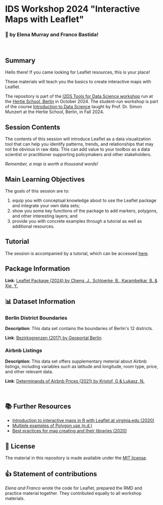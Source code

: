 # IDS Workshop 2024 "Interactive Maps with Leaflet"
### 👋 by Elena Murray and Franco Bastida!
<br>

## Summary

Hello there! If you came looking for Leaflet resources, this is your place! 

These materials will teach you the basics to create interactive maps with Leaflet.

The repository is part of the [I2DS Tools for Data Science workshop](https://github.com/intro-to-data-science-24-workshop) run at the [Hertie School, Berlin](https://www.hertie-school.org/en/) in October 2024. The student-run workshop is part of the course [Introduction to Data Science](https://github.com/intro-to-data-science-24) taught by Prof. Dr. Simon Munzert at the Hertie School, Berlin, in Fall 2024.

## Session Contents

The contents of this session will introduce Leaflet as a data visualization tool that can help you identify patterns, trends, and relationships that may not be obvious in raw data. This can add value to your toolbox as a data scientist or practitioner supporting policymakers and other stakeholders. 

*Remember, a map is worth a thousand words!*


## Main Learning Objectives

The goals of this session are to:
1. equip you with conceptual knowledge about to use the Leaflet package and integrate your own data sets;
2. show you some key functions of the package to add markers, polygons, and other interesting layers; and
3. provide you with concrete examples through a tutorial as well as additional resources. 


## Tutorial

The session is accompanied by a tutorial, which can be accessed [here](x).

## Package Information

**Link**: [Leaflet Package (2024) by Cheng, J., Schloerke, B., Karambelkar, B. & Xie, Y.](https://github.com/rstudio/leaflet)


## 📊 Dataset Information

### Berlin District Boundaries 
**Description**: This data set contains the boundaries of Berlin's 12 districts.

**Link**: [Bezirksgrenzen (2017) by Geoportal Berlin](https://daten.odis-berlin.de/de/dataset/bezirksgrenzen/)


### Airbnb Listings
**Description**: This data set offers supplementary meterial about Airbnb listings, including variables such as latitude and longitude, room type, price, and other relevant data.


**Link**: [Determinands of Airbnb Prices (2021) by Kristof, G & Lukasz, N.](https://zenodo.org/records/4446043)

<br>

## 📚 Further Resources

- [Introduction to interactive maps in R with Leaflet at virginia.edu (2020)](https://library.virginia.edu/data/articles/data-scientist-as-cartographer-an-introduction-to-making-interactive-maps-in-r-with-leaflet)
- [Multiple examples of Polygon use (n.d.)](https://r-charts.com/spatial/interactive-maps-leaflet/#polygons)
- [Best practices for map creating and their libraries (2020)](https://bookdown.org/voevodin_nv/R_Not_the_Best_Practices/maps.html#leaflet-deeper-dive)


## 📘 License

The material in this repository is made available under the [MIT license](http://opensource.org/licenses/mit-license.php). 

## 👍 Statement of contributions

*Elena and Franco* wrote the code for Leaflet, prepared the RMD and practice material together. They contributed equally to all workshop materials.

<br>